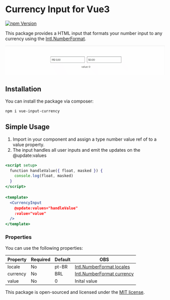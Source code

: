 # Currency Input for Vue3

[![npm Version](https://badgen.net/npm/v/vue-input-currency?color=green)](https://www.npmjs.com/package/vue-input-currency)

This package provides a HTML input that formats your number input to any currency using the [Intl.NumberFormat](https://developer.mozilla.org/en-US/docs/Web/JavaScript/Reference/Global_Objects/Intl/NumberFormat).

[![](./currency-input.gif)]()

## Installation

You can install the package via composer:

```bash
npm i vue-input-currency
```

## Simple Usage

1. Import in your component and assign a type number value ref of to a value property.
2. The input handles all user inputs and emit the updates on the @update:values

```jsx
<script setup>
  function handleValue({ float, masked }) {
    console.log(float, masked)
  }
</script>

<template>
  <CurrencyInput
    @update:values="handleValue"
    :value="value"
  />
</template>
```

### Properties

You can use the following properties:

|Property|Required|Default|OBS
|-|-|-|-|
|locale|No|pt-BR|[Intl.NumberFormat locales](https://developer.mozilla.org/en-US/docs/Web/JavaScript/Reference/Global_Objects/Intl/NumberFormat/NumberFormat#parameters)
| currency|No|BRL|[Intl.NumberFormat currency](https://developer.mozilla.org/en-US/docs/Web/JavaScript/Reference/Global_Objects/Intl/NumberFormat/NumberFormat#parameters)
| value|No|0|Inital value


This package is open-sourced and licensed under the [MIT license](https://opensource.org/licenses/MIT).
